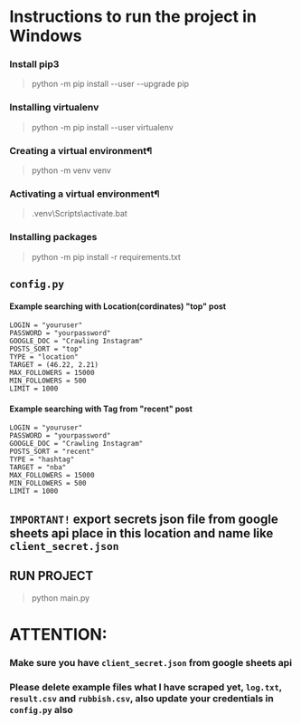 # Instructions to run the project in Windows

### Install pip3

> python -m pip install --user --upgrade pip

### Installing virtualenv

> python -m pip install --user virtualenv

### Creating a virtual environment¶

> python -m venv venv

### Activating a virtual environment¶

> .venv\Scripts\activate.bat

### Installing packages

> python -m pip install -r requirements.txt

## `config.py`

#### Example searching with Location(cordinates) "top" post

```
LOGIN = "youruser"
PASSWORD = "yourpassword"
GOOGLE_DOC = "Crawling Instagram"
POSTS_SORT = "top"
TYPE = "location"
TARGET = (46.22, 2.21)
MAX_FOLLOWERS = 15000
MIN_FOLLOWERS = 500
LIMIT = 1000
```

#### Example searching with Tag from "recent" post

```
LOGIN = "youruser"
PASSWORD = "yourpassword"
GOOGLE_DOC = "Crawling Instagram"
POSTS_SORT = "recent"
TYPE = "hashtag"
TARGET = "nba"
MAX_FOLLOWERS = 15000
MIN_FOLLOWERS = 500
LIMIT = 1000
```

## `IMPORTANT!` export secrets json file from google sheets api place in this location and name like `client_secret.json`

## RUN PROJECT

> python main.py

# ATTENTION:

### Make sure you have `client_secret.json` from google sheets api

### Please delete example files what I have scraped yet, `log.txt`, `result.csv` and `rubbish.csv`, also update your credentials in `config.py` also
